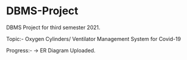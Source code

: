 # DBMS-Project
DBMS Project for third semester 2021.

Topic:- Oxygen Cylinders/ Ventilator Management System for Covid-19

Progress:-
-> ER Diagram Uploaded.
